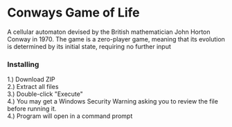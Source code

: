 # Conways Game of Life
A cellular automaton devised by the British mathematician John Horton Conway in 1970. The game is a zero-player game, meaning that its evolution is determined by its initial state, requiring no further input

### Installing
1.) Download ZIP<br />
2.) Extract all files<br />
3.) Double-click "Execute"<br />
4.) You may get a Windows Security Warning asking you to review the file before running it.<br />
4.) Program will open in a command prompt<br />
